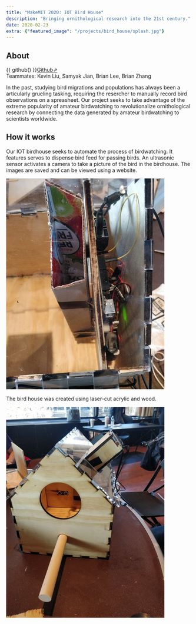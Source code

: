 ```yaml
---
title: "MakeMIT 2020: IOT Bird House"
description: "Bringing ornithological research into the 21st century."
date: 2020-02-23
extra: {"featured_image": "/projects/bird_house/splash.jpg"}
---
```


## About

{{ github() }}[Github⇗](https://github.com/Brian-Tae-Lee/HackMIT2020)  
Teammates: Kevin Liu, Samyak Jian, Brian Lee, Brian Zhang

In the past, studying bird migrations and populations has always been a articularly grueling tasking, requiring the resercher to manually record bird observations on a spreasheet. Our project seeks to take advantage of the extreme popularity of amateur birdwatching to revolutionalize ornithological research by connecting the data generated by amateur birdwatching to scientists worldwide.

## How it works

Our IOT birdhouse seeks to automate the process of birdwatching. It features servos to dispense bird feed for passing birds. An ultrasonic sensor activates a camera to take a picture of the bird in the birdhouse. The images are saved and can be viewed using a website.

![feed](/projects/bird_house/feed.jpg)

The bird house was created using laser-cut acrylic and wood. 

![front](/projects/bird_house/gallery2.jpg)